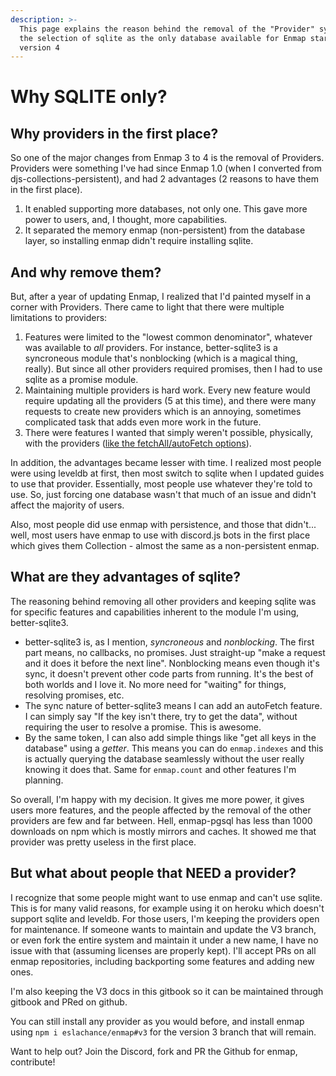 ```yaml
---
description: >-
  This page explains the reason behind the removal of the "Provider" system, and
  the selection of sqlite as the only database available for Enmap starting
  version 4
---
```


# Why SQLITE only?

## Why providers in the first place?

So one of the major changes from Enmap 3 to 4 is the removal of Providers. Providers were something I've had since Enmap 1.0 \(when I converted from djs-collections-persistent\), and had 2 advantages \(2 reasons to have them in the first place\).

1. It enabled supporting more databases, not only one. This gave more power to users, and, I thought, more capabilities. 
2. It separated the memory enmap \(non-persistent\) from the database layer, so installing enmap didn't require installing sqlite. 

## And why remove them?

But, after a year of updating Enmap, I realized that I'd painted myself in a corner with Providers. There came to light that there were multiple limitations to providers:

1. Features were limited to the "lowest common denominator", whatever was available to _all_ providers. For instance, better-sqlite3 is a syncroneous module that's nonblocking \(which is a magical thing, really\). But since all other providers required promises, then I had to use sqlite as a promise module. 
2. Maintaining multiple providers is hard work. Every new feature would require updating all the providers \(5 at this time\), and there were many requests to create new providers which is an annoying, sometimes complicated task that adds even more work in the future. 
3. There were features I wanted that simply weren't possible, physically, with the providers \([like the fetchAll/autoFetch options](../usage/fetchall.md)\).

In addition, the advantages became lesser with time. I realized most people were using leveldb at first, then most switch to sqlite when I updated guides to use that provider. Essentially, most people use whatever they're told to use. So, just forcing one database wasn't that much of an issue and didn't affect the majority of users.

Also, most people did use enmap with persistence, and those that didn't... well, most users have enmap to use with discord.js bots in the first place which gives them Collection - almost the same as a non-persistent enmap.

## What are they advantages of sqlite?

The reasoning behind removing all other providers and keeping sqlite was for specific features and capabilities inherent to the module I'm using, better-sqlite3.

* better-sqlite3 is, as I mention, _syncroneous_ and _nonblocking_. The first part means, no callbacks, no promises. Just straight-up "make a request and it does it before the next line". Nonblocking means even though it's sync, it doesn't prevent other code parts from running. It's the best of both worlds and I love it. No more need for "waiting" for things, resolving promises, etc.
* The sync nature of better-sqlite3 means I can add an autoFetch feature. I can simply say "If the key isn't there, try to get the data", without requiring the user to resolve a promise. This is awesome.
* By the same token, I can also add simple things like "get all keys in the database" using a _getter_. This means you can do `enmap.indexes` and this is actually querying the database seamlessly without the user really knowing it does that. Same for `enmap.count` and other features I'm planning. 

So overall, I'm happy with my decision. It gives me more power, it gives users more features, and the people affected by the removal of the other providers are few and far between. Hell, enmap-pgsql has less than 1000 downloads on npm which is mostly mirrors and caches. It showed me that provider was pretty useless in the first place.

## But what about people that NEED a provider?

I recognize that some people might want to use enmap and can't use sqlite. This is for many valid reasons, for example using it on heroku which doesn't support sqlite and leveldb. For those users, I'm keeping the providers open for maintenance. If someone wants to maintain and update the V3 branch, or even fork the entire system and maintain it under a new name, I have no issue with that \(assuming licenses are properly kept\). I'll accept PRs on all enmap repositories, including backporting some features and adding new ones.

I'm also keeping the V3 docs in this gitbook so it can be maintained through gitbook and PRed on github.

You can still install any provider as you would before, and install enmap using `npm i eslachance/enmap#v3` for the version 3 branch that will remain.

Want to help out? Join the Discord, fork and PR the Github for enmap, contribute!

